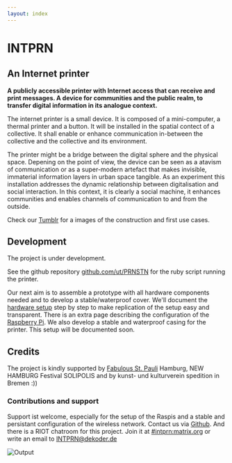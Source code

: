 ```yaml
---
layout: index
---
```


# INTPRN

## An Internet printer

**A publicly accessible printer with Internet access that can receive and print messages. A device for communities and the public realm, to transfer digital information in its analogue context.**

The internet printer is a small device. It is composed of a mini-computer, a thermal printer and a button. It will be installed in the spatial contect of a collective. It shall enable or enhance communication in-between the collective and the collective and its environment.

The printer might be a bridge between the digital sphere and the physical space. Depening on the point of view, the device can be seen as a atavism of communication or as a super-modern artefact that makes invisible, immaterial information layers in urban space tangible. As an experiment this installation addresses the dynamic relationship between digitalisation and social interaction. In this context, it is clearly a social machine, it enhances communities and enables channels of communication to and from the outside.

Check our [Tumblr](https://lest-print-the-internet.tumblr.com/) for a images of the construction and first use cases.

## Development

The project is under development. 

See the github repository [github.com/ut/PRNSTN](https://github.com/ut/PRNSTN) for the ruby script running the printer.

Our next aim is to assemble a prototype with all hardware components needed and to develop a stable/waterproof cover. We'll document the [hardware setup](hardware.html) step by step to make replication of the setup easy and transparent. There is an extra page describing the configuration of the [Raspberry Pi](controller.html). We also develop a stable and waterproof casing for the printer. This setup will be documented soon.

## Credits

The project is kindly supported by [Fabulous St. Pauli](http://www.fablab-hamburg.org/) Hamburg, NEW HAMBURG Festival SOLIPOLIS and by kunst- und kulturverein spedition in Bremen :))

### Contributions and support

Support ist welcome, especially for the setup of the Raspis and a stable and persistant configuration of the wireless network. Contact us via [Github](https://github.com/ut/PRNSTN). And there is a RIOT chatroom for this project. Join it at [#intprn:matrix.org](https://riot.im/app/#/room/#intprn:matrix.org) or write an email to INTPRN@dekoder.de

![Output](https://pbs.twimg.com/media/C5XbiSoWMAIYTkd.jpg)
